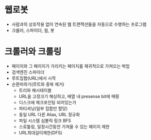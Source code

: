 # 웹로봇
- 사람과의 상호작용 없이 연속된 웹 트랜잭션들을 자동으로 수행하는 프로그램
- 크롤러, 스파이더, 웜, 봇

# 크롤러와 크롤링
- 페이지와 그 페이지가 가리키는 페이지를 재귀적으로 가져오는 박업
- 검색엔진 스파이더
- 루트집합(URL)에서 시작
- 순환피하기(루트와 중복 제거)
  - 트리와 해시테이블
  - URL을 고정크기 해싱하고, 배열 내 presense bit에 매핑
  - 디스크에 체크포인팅 되어있는가
  - 파티셔닝(일부 집합만 할당)
  - 동일 URL 다른 Alias, URL 정규화
  - 파일 시스템 심볼릭 링크 BFS
  - 스로틀링, 일정시간동안 가져올 수 있는 페이지 제한
  - URL최대길이제한(DFS)

